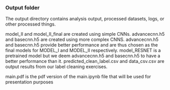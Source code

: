 ### Output folder

The output directory contains analysis output, processed datasets, logs, or other processed things.

model_II and model_II_final are created using simple CNNs. advancecnn.h5 and basecnn.h5 are created using more complex CNNS. advancecnn.h5 and basecnn.h5 provide better performance and are thus chosen as the final models for MODEL_I and MODEL_II respectively. model_RESNET is a pretrained model but we deem advancecnn.h5 and basecnn.h5 to have a better performance than it. predicted_clean_label.csv and data_csv.csv are output results from our label cleaning exercises.

main.pdf is the pdf version of the main.ipynb file that will be used for presentation purposes
